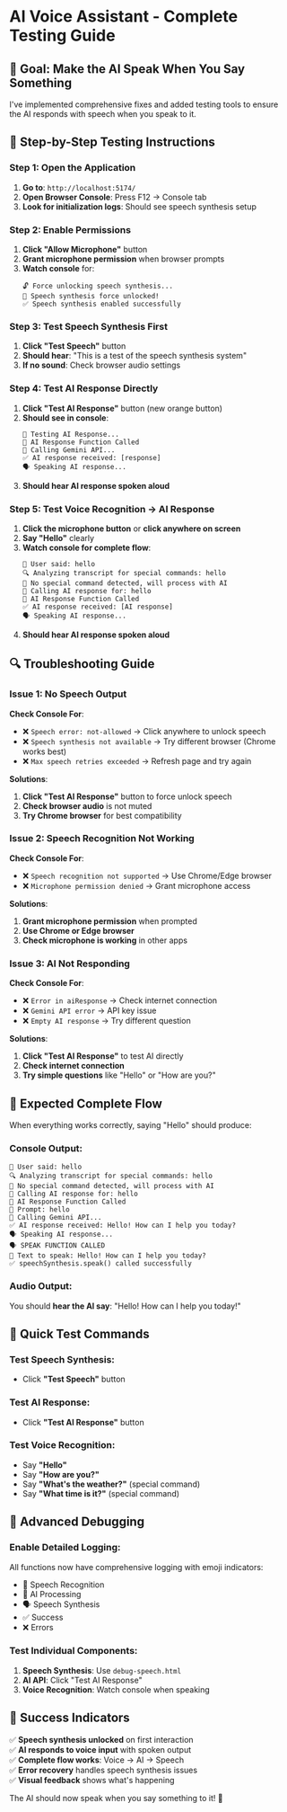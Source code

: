 # AI Voice Assistant - Complete Testing Guide

## 🎯 Goal: Make the AI Speak When You Say Something

I've implemented comprehensive fixes and added testing tools to ensure the AI responds with speech when you speak to it.

## 🧪 Step-by-Step Testing Instructions

### Step 1: Open the Application
1. **Go to**: `http://localhost:5174/`
2. **Open Browser Console**: Press F12 → Console tab
3. **Look for initialization logs**: Should see speech synthesis setup

### Step 2: Enable Permissions
1. **Click "Allow Microphone"** button
2. **Grant microphone permission** when browser prompts
3. **Watch console** for:
   ```
   🔓 Force unlocking speech synthesis...
   🎉 Speech synthesis force unlocked!
   ✅ Speech synthesis enabled successfully
   ```

### Step 3: Test Speech Synthesis First
1. **Click "Test Speech"** button
2. **Should hear**: "This is a test of the speech synthesis system"
3. **If no sound**: Check browser audio settings

### Step 4: Test AI Response Directly
1. **Click "Test AI Response"** button (new orange button)
2. **Should see in console**:
   ```
   🧪 Testing AI Response...
   🤖 AI Response Function Called
   🔄 Calling Gemini API...
   ✅ AI response received: [response]
   🗣️ Speaking AI response...
   ```
3. **Should hear AI response spoken aloud**

### Step 5: Test Voice Recognition → AI Response
1. **Click the microphone button** or **click anywhere on screen**
2. **Say "Hello"** clearly
3. **Watch console for complete flow**:
   ```
   🎤 User said: hello
   🔍 Analyzing transcript for special commands: hello
   💬 No special command detected, will process with AI
   🚀 Calling AI response for: hello
   🤖 AI Response Function Called
   ✅ AI response received: [AI response]
   🗣️ Speaking AI response...
   ```
4. **Should hear AI response spoken aloud**

## 🔍 Troubleshooting Guide

### Issue 1: No Speech Output
**Check Console For**:
- ❌ `Speech error: not-allowed` → Click anywhere to unlock speech
- ❌ `Speech synthesis not available` → Try different browser (Chrome works best)
- ❌ `Max speech retries exceeded` → Refresh page and try again

**Solutions**:
1. **Click "Test AI Response"** button to force unlock speech
2. **Check browser audio** is not muted
3. **Try Chrome browser** for best compatibility

### Issue 2: Speech Recognition Not Working
**Check Console For**:
- ❌ `Speech recognition not supported` → Use Chrome/Edge browser
- ❌ `Microphone permission denied` → Grant microphone access

**Solutions**:
1. **Grant microphone permission** when prompted
2. **Use Chrome or Edge browser**
3. **Check microphone is working** in other apps

### Issue 3: AI Not Responding
**Check Console For**:
- ❌ `Error in aiResponse` → Check internet connection
- ❌ `Gemini API error` → API key issue
- ❌ `Empty AI response` → Try different question

**Solutions**:
1. **Click "Test AI Response"** to test AI directly
2. **Check internet connection**
3. **Try simple questions** like "Hello" or "How are you?"

## 🎯 Expected Complete Flow

When everything works correctly, saying "Hello" should produce:

### Console Output:
```
🎤 User said: hello
🔍 Analyzing transcript for special commands: hello
💬 No special command detected, will process with AI
🚀 Calling AI response for: hello
🤖 AI Response Function Called
📝 Prompt: hello
🔄 Calling Gemini API...
✅ AI response received: Hello! How can I help you today?
🗣️ Speaking AI response...
🗣️ SPEAK FUNCTION CALLED
📝 Text to speak: Hello! How can I help you today?
✅ speechSynthesis.speak() called successfully
```

### Audio Output:
You should **hear the AI say**: "Hello! How can I help you today!"

## 🚀 Quick Test Commands

### Test Speech Synthesis:
- Click **"Test Speech"** button

### Test AI Response:
- Click **"Test AI Response"** button

### Test Voice Recognition:
- Say **"Hello"**
- Say **"How are you?"**
- Say **"What's the weather?"** (special command)
- Say **"What time is it?"** (special command)

## 🔧 Advanced Debugging

### Enable Detailed Logging:
All functions now have comprehensive logging with emoji indicators:
- 🎤 Speech Recognition
- 🤖 AI Processing  
- 🗣️ Speech Synthesis
- ✅ Success
- ❌ Errors

### Test Individual Components:
1. **Speech Synthesis**: Use `debug-speech.html`
2. **AI API**: Click "Test AI Response"
3. **Voice Recognition**: Watch console when speaking

## 🎉 Success Indicators

✅ **Speech synthesis unlocked** on first interaction  
✅ **AI responds to voice input** with spoken output  
✅ **Complete flow works**: Voice → AI → Speech  
✅ **Error recovery** handles speech synthesis issues  
✅ **Visual feedback** shows what's happening  

The AI should now speak when you say something to it! 🎯
